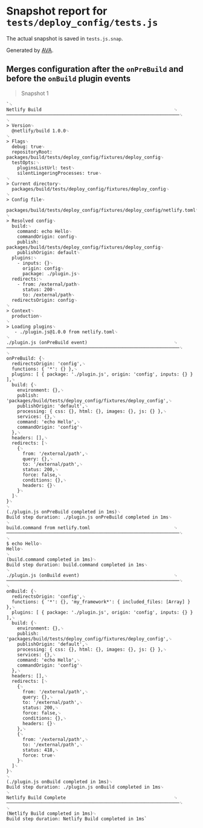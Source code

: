 # Snapshot report for `tests/deploy_config/tests.js`

The actual snapshot is saved in `tests.js.snap`.

Generated by [AVA](https://avajs.dev).

## Merges configuration after the `onPreBuild` and before the `onBuild` plugin events

> Snapshot 1

    `␊
    Netlify Build                                                 ␊
    ────────────────────────────────────────────────────────────────␊
    ␊
    > Version␊
      @netlify/build 1.0.0␊
    ␊
    > Flags␊
      debug: true␊
      repositoryRoot: packages/build/tests/deploy_config/fixtures/deploy_config␊
      testOpts:␊
        pluginsListUrl: test␊
        silentLingeringProcesses: true␊
    ␊
    > Current directory␊
      packages/build/tests/deploy_config/fixtures/deploy_config␊
    ␊
    > Config file␊
      packages/build/tests/deploy_config/fixtures/deploy_config/netlify.toml␊
    ␊
    > Resolved config␊
      build:␊
        command: echo Hello␊
        commandOrigin: config␊
        publish: packages/build/tests/deploy_config/fixtures/deploy_config␊
        publishOrigin: default␊
      plugins:␊
        - inputs: {}␊
          origin: config␊
          package: ./plugin.js␊
      redirects:␊
        - from: /external/path␊
          status: 200␊
          to: /external/path␊
      redirectsOrigin: config␊
    ␊
    > Context␊
      production␊
    ␊
    > Loading plugins␊
       - ./plugin.js@1.0.0 from netlify.toml␊
    ␊
    ./plugin.js (onPreBuild event)                                ␊
    ────────────────────────────────────────────────────────────────␊
    ␊
    onPreBuild: {␊
      redirectsOrigin: 'config',␊
      functions: { '*': {} },␊
      plugins: [ { package: './plugin.js', origin: 'config', inputs: {} } ],␊
      build: {␊
        environment: {},␊
        publish: 'packages/build/tests/deploy_config/fixtures/deploy_config',␊
        publishOrigin: 'default',␊
        processing: { css: {}, html: {}, images: {}, js: {} },␊
        services: {},␊
        command: 'echo Hello',␊
        commandOrigin: 'config'␊
      },␊
      headers: [],␊
      redirects: [␊
        {␊
          from: '/external/path',␊
          query: {},␊
          to: '/external/path',␊
          status: 200,␊
          force: false,␊
          conditions: {},␊
          headers: {}␊
        }␊
      ]␊
    }␊
    ␊
    (./plugin.js onPreBuild completed in 1ms)␊
    Build step duration: ./plugin.js onPreBuild completed in 1ms␊
    ␊
    build.command from netlify.toml                               ␊
    ────────────────────────────────────────────────────────────────␊
    ␊
    $ echo Hello␊
    Hello␊
    ␊
    (build.command completed in 1ms)␊
    Build step duration: build.command completed in 1ms␊
    ␊
    ./plugin.js (onBuild event)                                   ␊
    ────────────────────────────────────────────────────────────────␊
    ␊
    onBuild: {␊
      redirectsOrigin: 'config',␊
      functions: { '*': {}, 'my_framework*': { included_files: [Array] } },␊
      plugins: [ { package: './plugin.js', origin: 'config', inputs: {} } ],␊
      build: {␊
        environment: {},␊
        publish: 'packages/build/tests/deploy_config/fixtures/deploy_config',␊
        publishOrigin: 'default',␊
        processing: { css: {}, html: {}, images: {}, js: {} },␊
        services: {},␊
        command: 'echo Hello',␊
        commandOrigin: 'config'␊
      },␊
      headers: [],␊
      redirects: [␊
        {␊
          from: '/external/path',␊
          query: {},␊
          to: '/external/path',␊
          status: 200,␊
          force: false,␊
          conditions: {},␊
          headers: {}␊
        },␊
        {␊
          from: '/external/path',␊
          to: '/external/path',␊
          status: 418,␊
          force: true␊
        }␊
      ]␊
    }␊
    ␊
    (./plugin.js onBuild completed in 1ms)␊
    Build step duration: ./plugin.js onBuild completed in 1ms␊
    ␊
    Netlify Build Complete                                        ␊
    ────────────────────────────────────────────────────────────────␊
    ␊
    (Netlify Build completed in 1ms)␊
    Build step duration: Netlify Build completed in 1ms`
